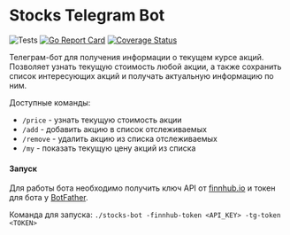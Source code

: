 # Stocks Telegram Bot

![Tests](https://github.com/dbeliakov/stocks-bot/workflows/tests/badge.svg?branch=master)
[![Go Report Card](https://goreportcard.com/badge/github.com/dbeliakov/stocks-bot)](https://goreportcard.com/report/github.com/dbeliakov/stocks-bot)
[![Coverage Status](https://coveralls.io/repos/github/dbeliakov/stocks-bot/badge.svg?branch=master)](https://coveralls.io/github/dbeliakov/stocks-bot?branch=master)


Телеграм-бот для получения информации о текущем курсе акций. Позволяет узнать текущую стоимость любой акции, а также сохранить список интересующих акций и получать актуальную информацию по ним.

Доступные команды:
* `/price` - узнать текущую стоимость акции
* `/add` - добавить акцию в список отслеживаемых
* `/remove` - удалить акцию из списка отслеживаемых
* `/my` - показать текущую цену акций из списка

#### Запуск

Для работы бота необходимо получить ключ API от [finnhub.io](finnhub.io) и токен для бота у [BotFather](t.me/BotFather).

Команда для запуска: `./stocks-bot -finnhub-token <API_KEY> -tg-token <TOKEN>`
